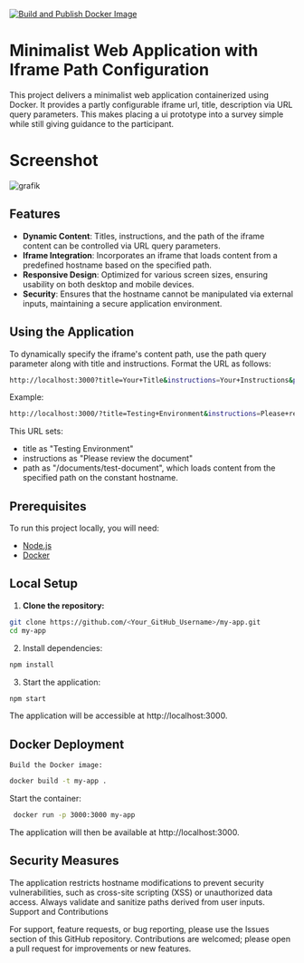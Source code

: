 [![Build and Publish Docker Image](https://github.com/appreciated/survey-ui-prototype-wrapper/actions/workflows/docker-publish.yml/badge.svg)](https://github.com/appreciated/survey-ui-prototype-wrapper/actions/workflows/docker-publish.yml)

# Minimalist Web Application with Iframe Path Configuration

This project delivers a minimalist web application containerized using Docker. It provides a partly configurable iframe url, title, description via URL query parameters.
This makes placing a ui prototype into a survey simple while still giving guidance to the participant. 

# Screenshot
![grafik](https://github.com/appreciated/survey-ui-prototype-wrapper/assets/1729845/3ba4f228-fdd1-49a9-a003-0baf94efd149)


## Features

- **Dynamic Content**: Titles, instructions, and the path of the iframe content can be controlled via URL query parameters.
- **Iframe Integration**: Incorporates an iframe that loads content from a predefined hostname based on the specified path.
- **Responsive Design**: Optimized for various screen sizes, ensuring usability on both desktop and mobile devices.
- **Security**: Ensures that the hostname cannot be manipulated via external inputs, maintaining a secure application environment.

## Using the Application

To dynamically specify the iframe's content path, use the path query parameter along with title and instructions. Format the URL as follows:

```bash
http://localhost:3000?title=Your+Title&instructions=Your+Instructions&path=/your-path
```

Example:
```bash
http://localhost:3000/?title=Testing+Environment&instructions=Please+review+the+document&path=/test
```

This URL sets:
- title as "Testing Environment"
- instructions as "Please review the document"
- path as "/documents/test-document", which loads content from the specified path on the constant hostname.

## Prerequisites

To run this project locally, you will need:

- [Node.js](https://nodejs.org/)
- [Docker](https://www.docker.com/)

## Local Setup

1. **Clone the repository:**
```bash
git clone https://github.com/<Your_GitHub_Username>/my-app.git
cd my-app
```
2. Install dependencies:

```bash
npm install
```

3. Start the application:

```bash
npm start
```
The application will be accessible at http://localhost:3000.


## Docker Deployment

    Build the Docker image:

```bash
docker build -t my-app .
```

Start the container:

```bash
 docker run -p 3000:3000 my-app
```

The application will then be available at http://localhost:3000.

## Security Measures

The application restricts hostname modifications to prevent security vulnerabilities, such as cross-site scripting (XSS) or unauthorized data access. Always validate and sanitize paths derived from user inputs.
Support and Contributions

For support, feature requests, or bug reporting, please use the Issues section of this GitHub repository. Contributions are welcomed; please open a pull request for improvements or new features.
